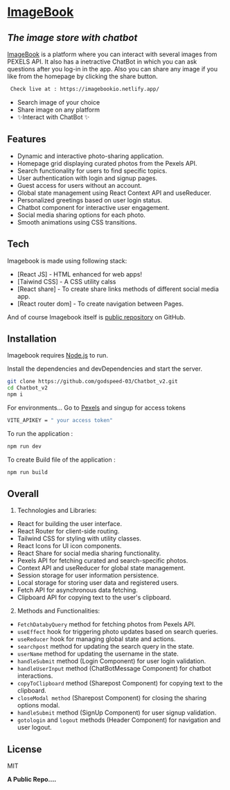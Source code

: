 # [ImageBook](https://imagebookio.netlify.app/)
## _The image store with chatbot_


[ImageBook](https://imagebookio.netlify.app/) is a platform where you can interact with several images from PEXELS API.
It also has a inetractive ChatBot in which you can ask questions after you log-in in the app.
Also you can share any image if you like from the homepage by clicking the share button.

```sh
 Check live at : https://imagebookio.netlify.app/
 ```


- Search image of your choice
- Share image on any platform
- ✨Interact with  ChatBot ✨

## Features

- Dynamic and interactive photo-sharing application.
- Homepage grid displaying curated photos from the Pexels API.
- Search functionality for users to find specific topics.
- User authentication with login and signup pages.
- Guest access for users without an account.
- Global state management using React Context API and useReducer.
- Personalized greetings based on user login status.
- Chatbot component for interactive user engagement.
- Social media sharing options for each photo.
- Smooth animations using CSS transitions.



## Tech

Imagebook  is made using following stack:

- [React JS] - HTML enhanced for web apps!
- [Taiwind CSS] - A CSS utility calss
- [React share] - To create share links methods of different social media app.
- [React router dom] - To create navigation between Pages.

And of course Imagebook itself is [public repository](https://github.com/godspeed-03/Chatbot_v2.git)  on GitHub.

## Installation

Imagebook requires [Node.js](https://nodejs.org/) to run.

Install the dependencies and devDependencies and start the server.

```sh
git clone https://github.com/godspeed-03/Chatbot_v2.git
cd Chatbot_v2
npm i
```

For environments...
Go to [Pexels](https://api.pexels.com/v1/) and singup for access tokens
```sh
VITE_APIKEY = " your access token"
```

To run the application :
```sh
npm run dev
```

To create Build file of the application :
```sh
npm run build
```

## Overall

1. Technologies and Libraries:
- React for building the user interface.
- React Router for client-side routing.
- Tailwind CSS for styling with utility classes.
- React Icons for UI icon components.
- React Share for social media sharing functionality.
- Pexels API for fetching curated and search-specific photos.
- Context API and useReducer for global state management.
- Session storage for user information persistence.
- Local storage for storing user data and registered users.
- Fetch API for asynchronous data fetching.
- Clipboard API for copying text to the user's clipboard.

 2. Methods and Functionalities:
- `FetchDatabyQuery` method for fetching photos from Pexels API.
- `useEffect` hook for triggering photo updates based on search queries.
- `useReducer` hook for managing global state and actions.
- `searchpost` method for updating the search query in the state.
- `userName` method for updating the username in the state.
- `handleSubmit` method (Login Component) for user login validation.
- `handleUserInput` method (ChatBotMessage Component) for chatbot interactions.
- `copyToClipboard` method (Sharepost Component) for copying text to the clipboard.
- `closeModal method` (Sharepost Component) for closing the sharing options modal.
- `handleSubmit` method (SignUp Component) for user signup validation.
- `gotologin` and `logout` methods (Header Component) for navigation and user logout.




## License

MIT

**A Public Repo....**

